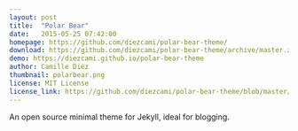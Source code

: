 ```yaml
---
layout: post
title:  "Polar Bear"
date:   2015-05-25 07:42:00
homepage: https://github.com/diezcami/polar-bear-theme/
download: https://github.com/diezcami/polar-bear-theme/archive/master.zip
demo: https://diezcami.github.io/polar-bear-theme
author: Camille Diez
thumbnail: polarbear.png
license: MIT License
license_link: https://github.com/diezcami/polar-bear-theme/blob/master/LICENSE
---
```


An open source minimal theme for Jekyll, ideal for blogging.
